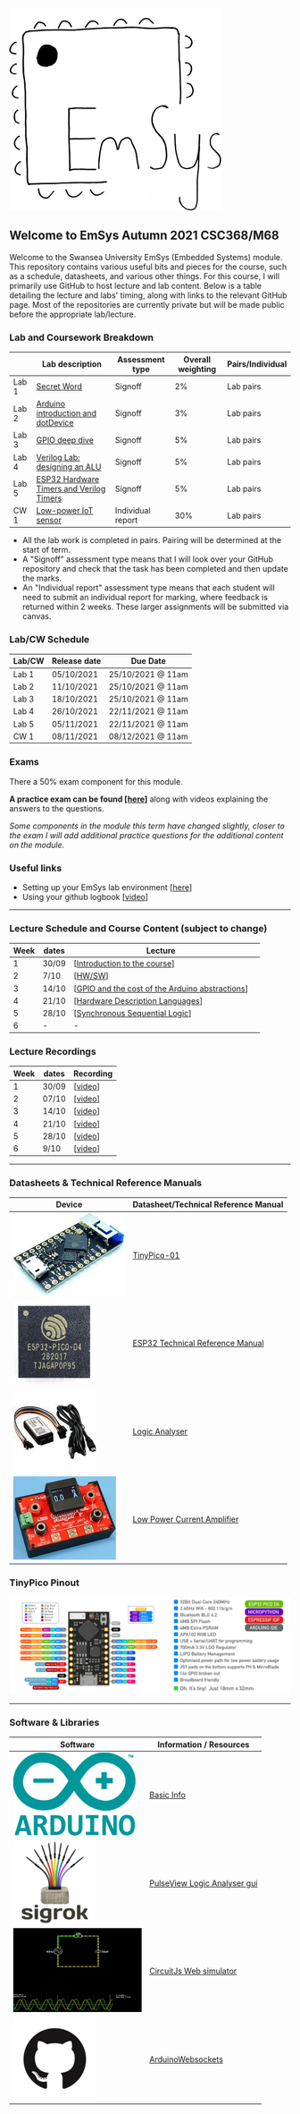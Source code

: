 ![](imgs/EmSysLogo.svg)
## Welcome to EmSys Autumn 2021 CSC368/M68
Welcome to the Swansea University EmSys (Embedded Systems) module. 
This repository contains various useful bits and pieces for the course, such as a schedule, datasheets, and various other things.
For this course, I will primarily use GitHub to host lecture and lab content. Below is a table detailing the lecture and labs' timing, along with links to the relevant GitHub page. Most of the repositories are currently private but will be made public before the appropriate lab/lecture. 

### Lab and Coursework Breakdown
|            | Lab description                                                                | Assessment type   | Overall weighting | Pairs/Individual |
|------------|--------------------------------------------------------------------------------|-------------------|-------------------|------------------|
| Lab 1      | [Secret Word](https://github.com/STFleming/EmSys_21A_lab1)                     | Signoff           | 2%                | Lab pairs        |
| Lab 2      | [Arduino introduction and dotDevice](https://github.com/STFleming/EmSys_21A_lab2)  | Signoff           | 3%                | Lab pairs        |
| Lab 3      | [GPIO deep dive](https://github.com/STFleming/EmSys_21A_lab3)                  | Signoff           | 5%                | Lab pairs        |
| Lab 4      | [Verilog Lab: designing an ALU](https://github.com/STFleming/emsys_21A_lab4)   | Signoff           | 5%                | Lab pairs        |
| Lab 5      | [ESP32 Hardware Timers and Verilog Timers](https://github.com/STFleming/emsys_21A_lab5)                                            | Signoff           | 5%                | Lab pairs        |
| CW 1       | [Low-power IoT sensor](https://github.com/STFleming/emsys_21A_cw)                   | Individual report | 30%               | Lab pairs        |

* All the lab work is completed in pairs. Pairing will be determined at the start of term.
* A "Signoff" assessment type means that I will look over your GitHub repository and check that the task has been completed and then update the marks. 
* An "Individual report" assessment type means that each student will need to submit an individual report for marking, where feedback is returned within 2 weeks. These larger assignments will be submitted via canvas. 

### Lab/CW Schedule 

|  Lab/CW                                | Release date       | Due Date          |
|----------------------------------------|--------------------|-------------------|
|  Lab 1                                 | 05/10/2021         | 25/10/2021 @ 11am |
|  Lab 2                                 | 11/10/2021         | 25/10/2021 @ 11am |
|  Lab 3                                 | 18/10/2021         | 25/10/2021 @ 11am |
|  Lab 4                                 | 26/10/2021         | 22/11/2021 @ 11am |
|  Lab 5                                 | 05/11/2021         | 22/11/2021 @ 11am |
|  CW 1                                  | 08/11/2021         | 08/12/2021 @ 11am |


### Exams
There a 50% exam component for this module. 

__A practice exam can be found [[here](https://github.com/STFleming/EmSysPracticeExam)]__ along with videos explaining the answers to the questions.

_Some components in the module this term have changed slightly, closer to the exam I will add additional practice questions for the additional content on the module._

### Useful links
* Setting up your EmSys lab environment [[here](https://github.com/STFleming/EmSys_labSetup)]
* Using your github logbook [[video](https://www.youtube.com/watch?v=YTgEFzmuQWE)]

-----------------------------------------------------------------------------------
### Lecture Schedule and Course Content (subject to change)
| Week  | dates       | Lecture 			                                                          | 				                                                                                     | 
|-------|-------------|-------------------------------------------------------------------------------------------|------------------------------------------------------------------------------------------------------------------|
| 1     |  30/09   |  [[Introduction to the course](https://github.com/STFleming/EmSys_21A_Lecture1)]                               |                                                 |
| 2     |  7/10    |  [[HW/SW](https://github.com/STFleming/EmSys_21A_Lecture2)]                               |                                                 |
| 3     |  14/10    | [[GPIO and the cost of the Arduino abstractions](https://github.com/STFleming/EmSys_GPIO_and_Abstraction_Costs)]                               |                                                 |
| 4     |  21/10    | [[Hardware Description Languages](https://github.com/STFleming/EmSys_Hardware_Description_Languages)]                               |                                                 |
| 5     |  28/10    | [[Synchronous Sequential Logic](https://github.com/STFleming/EmSys_Sequential_Logic)]                          |                                                 |
| 6     |   -    | -    |                                                 |


### Lecture Recordings
| Week  | dates       |  Recording                                                                                |
|-------|-------------|-------------------------------------------------------------------------------------------|
| 1     |  30/09      | [[video](https://swanseauniversity.zoom.us/rec/share/z19jZZvR1iy7D_5DGU_HRE2N8n-xzmR4a5qG0sIhJAAkmrto7c68r5DbLlyQNWRq.nEJyq6mEGpcsFsVJ)]                                                                                           |          
| 2     |  07/10      | [[video](https://swanseauniversity.zoom.us/rec/share/XfrZWC1erWqmQWKa6U2qrkDwb2RJjzE9alv8ozRDvDWq0-nu-ps9QDmcYraAxltS.-zQx4cnKkFVtY-e8?startTime=1633610700000)]                                                                                           |          
| 3     |  14/10      | [[video](https://swanseauniversity.zoom.us/rec/play/A8RBclaX4TlrNoBCyfGxA9FXxaHdIP6-GjN7PJHwRoL8x9hDiV-yap2nf_K5txCV9KRnI9IjlwD638LV.DTG_IWEC32C_jvtH?startTime=1634215328000)]                                                                                           |          
| 4     |  21/10      | [[video](https://swanseauniversity.zoom.us/rec/play/jRNhaI29sOGrarpnjqEhOeSkZzyyxDSETOonRDHR0clws2s4De9hyjkORMdXi9olymIX8Pqpyf9FkBHc.Yk9F0Au2HPSdEjWs?startTime=1634818658000)]                                                                                           |          
| 5     |  28/10      | [[video](https://swanseauniversity.zoom.us/rec/share/7txON84ZVY0688wAaKXllfzzdBwpQettMSOYITK_cQepj_Cti0BxICs0g7-3f9c.-5zbg0tQLBfVHhU3)]                                                                                           |          
| 6     |  9/10      | [[video](https://youtu.be/XMJrXcN7FpA)]                                                                                           |          


-----------------------------------------------------------------------------------
### Datasheets & Technical Reference Manuals
| Device                       | Datasheet/Technical Reference Manual                                                                                                               |
|------------------------------|----------------------------------------------------------------------------------------------------------------------------------------------------|
| ![](imgs/tp_small.jpg)       | [TinyPico-01](https://www.tinypico.com/ )                                                                                                                                   |
| ![](imgs/esp32_small.jpg)    | [ESP32 Technical Reference Manual](https://www.espressif.com/sites/default/files/documentation/esp32_technical_reference_manual_en.pdf)            |
| ![](imgs/logic_analyser_small.jpg) | [Logic Analyser](https://cdn.shopify.com/s/files/1/1509/1638/files/Logic_Analyzer_Datasheet_e6569a64-4910-4661-9ef3-f431019ab753.pdf?v=1610445451) |
| ![](imgs/currentRanger_small.jpg) | [Low Power Current Amplifier](https://lowpowerlab.com/guide/currentranger/specs-architecture/) |

### TinyPico Pinout
![](imgs/tinypico-specs-v2.jpg)

-----------------------------------------------------------------------------------

### Software & Libraries
|  Software   |   Information / Resources  |
|-------------|----------------------------|
| ![](imgs/arduino_small.png) | [Basic Info](https://www.arduino.cc/en/Tutorial/BuiltInExamples) |
| ![](imgs/sigrok_small.png) | [PulseView Logic Analyser gui](https://sigrok.org/wiki/PulseView) |
| ![](imgs/circuitjs_small.gif)    | [CircuitJs Web simulator](https://www.falstad.com/circuit/circuitjs.html) |
| ![](imgs/github_small.png)    |  [ArduinoWebsockets](https://github.com/gilmaimon/ArduinoWebsockets) |
